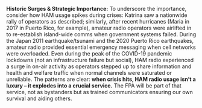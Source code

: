 **Historic Surges & Strategic Importance:** To underscore the importance, consider how HAM usage spikes during crises: Katrina saw a nationwide rally of operators as described; similarly, after recent hurricanes (Maria in 2017 in Puerto Rico, for example), amateur radio operators were airlifted in to re-establish island-wide comms when government systems failed. During the Japan 2011 earthquake/tsunami and the 2020 Puerto Rico earthquakes, amateur radio provided essential emergency messaging when cell networks were overloaded. Even during the peak of the COVID-19 pandemic lockdowns (not an infrastructure failure but social), HAM radio experienced a surge in on-air activity as operators stepped up to share information and health and welfare traffic when normal channels were saturated or unreliable. The patterns are clear: **when crisis hits, HAM radio usage isn’t a luxury – it explodes into a crucial service.** The FPA will be part of that service, not as bystanders but as trained communicators ensuring our own survival and aiding others.